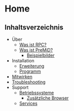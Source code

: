 # Home

## Inhaltsverzeichnis

* Über
  * [Was ist RPC?](about/whats-rpc.md)
  * [Was ist PreMiD?](about/whats-premid/)
    * [Beispielbilder](about/whats-premid/example-pictures.md)
* Installation
  * [Erweiterung](installation/extension.md)
  * [Programm](installation/application.md)
* [Mitwirken](contributing/contributing.md)
* [Troubleshooting](troubleshooting/troubleshooting.md)
* Support
  * [Betriebssysteme](support/operating-systems/)
    * [Zusätzliche Browser](support/operating-systems/additional-browsers.md)
  * [Services](support/services.md)

